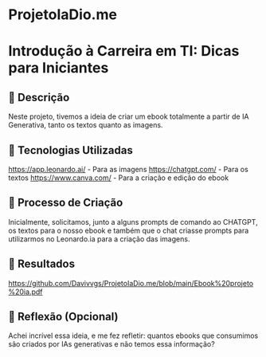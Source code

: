 # ProjetoIaDio.me
# Introdução à Carreira em TI: Dicas para Iniciantes

## 📒 Descrição
Neste projeto, tivemos a ideia de criar um ebook totalmente a partir de IA Generativa, tanto os textos quanto as imagens.

## 🤖 Tecnologias Utilizadas
https://app.leonardo.ai/ - Para as imagens
https://chatgpt.com/ - Para os textos
https://www.canva.com/ - Para a criação e edição do ebook

## 🧐 Processo de Criação
Inicialmente, solicitamos, junto a alguns prompts de comando ao CHATGPT, os textos para o nosso ebook e também que o chat criasse prompts para utilizarmos no Leonardo.ia para a criação das imagens.

## 🚀 Resultados
https://github.com/Davivvgs/ProjetoIaDio.me/blob/main/Ebook%20projeto%20ia.pdf

## 💭 Reflexão (Opcional)
Achei incrível essa ideia, e me fez refletir: quantos ebooks que consumimos são criados por IAs generativas e não temos essa informação?

